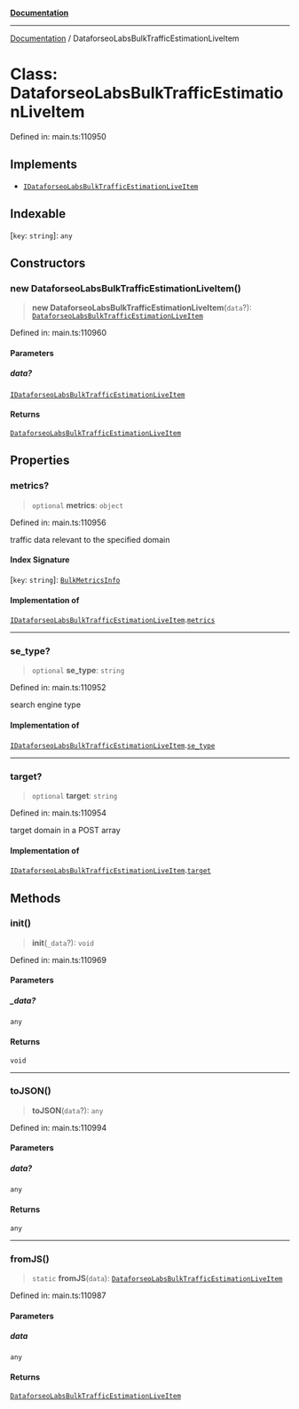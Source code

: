 [**Documentation**](../README.md)

***

[Documentation](../README.md) / DataforseoLabsBulkTrafficEstimationLiveItem

# Class: DataforseoLabsBulkTrafficEstimationLiveItem

Defined in: main.ts:110950

## Implements

- [`IDataforseoLabsBulkTrafficEstimationLiveItem`](../interfaces/IDataforseoLabsBulkTrafficEstimationLiveItem.md)

## Indexable

\[`key`: `string`\]: `any`

## Constructors

### new DataforseoLabsBulkTrafficEstimationLiveItem()

> **new DataforseoLabsBulkTrafficEstimationLiveItem**(`data`?): [`DataforseoLabsBulkTrafficEstimationLiveItem`](DataforseoLabsBulkTrafficEstimationLiveItem.md)

Defined in: main.ts:110960

#### Parameters

##### data?

[`IDataforseoLabsBulkTrafficEstimationLiveItem`](../interfaces/IDataforseoLabsBulkTrafficEstimationLiveItem.md)

#### Returns

[`DataforseoLabsBulkTrafficEstimationLiveItem`](DataforseoLabsBulkTrafficEstimationLiveItem.md)

## Properties

### metrics?

> `optional` **metrics**: `object`

Defined in: main.ts:110956

traffic data relevant to the specified domain

#### Index Signature

\[`key`: `string`\]: [`BulkMetricsInfo`](BulkMetricsInfo.md)

#### Implementation of

[`IDataforseoLabsBulkTrafficEstimationLiveItem`](../interfaces/IDataforseoLabsBulkTrafficEstimationLiveItem.md).[`metrics`](../interfaces/IDataforseoLabsBulkTrafficEstimationLiveItem.md#metrics)

***

### se\_type?

> `optional` **se\_type**: `string`

Defined in: main.ts:110952

search engine type

#### Implementation of

[`IDataforseoLabsBulkTrafficEstimationLiveItem`](../interfaces/IDataforseoLabsBulkTrafficEstimationLiveItem.md).[`se_type`](../interfaces/IDataforseoLabsBulkTrafficEstimationLiveItem.md#se_type)

***

### target?

> `optional` **target**: `string`

Defined in: main.ts:110954

target domain in a POST array

#### Implementation of

[`IDataforseoLabsBulkTrafficEstimationLiveItem`](../interfaces/IDataforseoLabsBulkTrafficEstimationLiveItem.md).[`target`](../interfaces/IDataforseoLabsBulkTrafficEstimationLiveItem.md#target)

## Methods

### init()

> **init**(`_data`?): `void`

Defined in: main.ts:110969

#### Parameters

##### \_data?

`any`

#### Returns

`void`

***

### toJSON()

> **toJSON**(`data`?): `any`

Defined in: main.ts:110994

#### Parameters

##### data?

`any`

#### Returns

`any`

***

### fromJS()

> `static` **fromJS**(`data`): [`DataforseoLabsBulkTrafficEstimationLiveItem`](DataforseoLabsBulkTrafficEstimationLiveItem.md)

Defined in: main.ts:110987

#### Parameters

##### data

`any`

#### Returns

[`DataforseoLabsBulkTrafficEstimationLiveItem`](DataforseoLabsBulkTrafficEstimationLiveItem.md)
